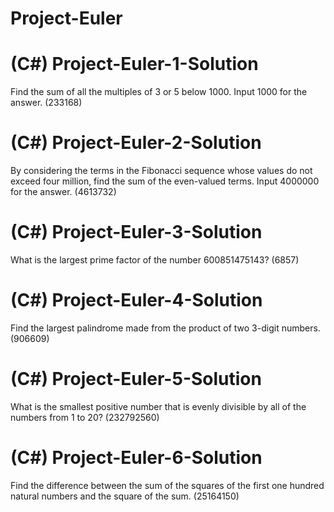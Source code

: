 # Project-Euler

# (C#) Project-Euler-1-Solution

Find the sum of all the multiples of 3 or 5 below 1000.
Input 1000 for the answer. (233168)

# (C#) Project-Euler-2-Solution

By considering the terms in the Fibonacci sequence whose values do not exceed four million, find the sum of the even-valued terms.
Input 4000000 for the answer. (4613732)

# (C#) Project-Euler-3-Solution

What is the largest prime factor of the number 600851475143? (6857)

# (C#) Project-Euler-4-Solution

Find the largest palindrome made from the product of two 3-digit numbers. (906609)

# (C#) Project-Euler-5-Solution

What is the smallest positive number that is evenly divisible by all of the numbers from 1 to 20? (232792560)

# (C#) Project-Euler-6-Solution

Find the difference between the sum of the squares of the first one hundred natural numbers and the square of the sum. (25164150)


